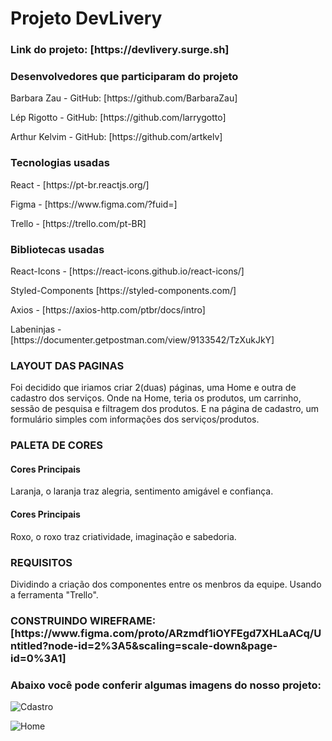 <h1>Projeto DevLivery</h1>

</hr>

<h3>Link do projeto: [https://devlivery.surge.sh]</h3>

<h3>Desenvolvedores que participaram do projeto</h3>

<p>Barbara Zau - GitHub: [https://github.com/BarbaraZau]</p>
<p>Lép Rigotto - GitHub: [https://github.com/larrygotto]</p>
<p>Arthur Kelvim - GitHub: [https://github.com/artkelv]</p>

<h3>Tecnologias usadas</h3>

<p>React - [https://pt-br.reactjs.org/]</p>
<p>Figma - [https://www.figma.com/?fuid=]</p>
<p>Trello - [https://trello.com/pt-BR]</p>

<h3>Bibliotecas usadas</h3>

<p>React-Icons - [https://react-icons.github.io/react-icons/]</p>
<p>Styled-Components [https://styled-components.com/]</p>
<p>Axios - [https://axios-http.com/ptbr/docs/intro]</p>
<p>Labeninjas - [https://documenter.getpostman.com/view/9133542/TzXukJkY]</p>

<h3>LAYOUT DAS PAGINAS</h3>

<p>Foi decidido que iriamos criar 2(duas) páginas, uma Home e outra de cadastro dos serviços. Onde na Home, teria os produtos, um carrinho, sessão de pesquisa e filtragem dos produtos. E na página de cadastro, um formulário simples com informações dos serviços/produtos.</p>

<h3>PALETA DE CORES</h3>

<h4>Cores Principais</h4>
<p>Laranja, o laranja traz alegria, sentimento amigável e confiança.</p>

<h4>Cores Principais</h4>
<p>Roxo, o roxo traz criatividade, imaginação e sabedoria.</p>

<h3>REQUISITOS</h3>

<p>Dividindo a criação dos componentes entre os menbros da equipe. Usando a ferramenta "Trello".</p>

<h3>CONSTRUINDO WIREFRAME: [https://www.figma.com/proto/ARzmdf1iOYFEgd7XHLaACq/Untitled?node-id=2%3A5&scaling=scale-down&page-id=0%3A1]</h3>

<h3>Abaixo você pode conferir algumas imagens do nosso projeto:</h3>

![Cdastro](https://user-images.githubusercontent.com/85260996/152608985-31d786c9-89ac-4e62-9339-4308fe5b0215.PNG)

![Home](https://user-images.githubusercontent.com/85260996/152608997-ea54f914-8e65-42cc-b1bf-b49b0df75d91.PNG)





